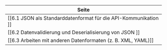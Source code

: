 | Seite | 
| ----------- | 
| [[6.1 JSON als Standarddatenformat für die API-Kommunikation  ]] | 
| [[6.2 Datenvalidierung und Deserialisierung von JSON ]] | 
| [[6.3 Arbeiten mit anderen Datenformaten (z. B. XML, YAML)]] | 